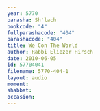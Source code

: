 ```yaml
---
year: 5770
parasha: Sh'lach
bookcode: "4"
fullparashacode: "404"
parashacode: "404"
title: We Con The World
author: Rabbi Eliezer Hirsch
date: 2010-06-05
id: 57704041
filename: 5770-404-1
layout: audio
moment: 
shabbat: 
occasion: 
---
```

